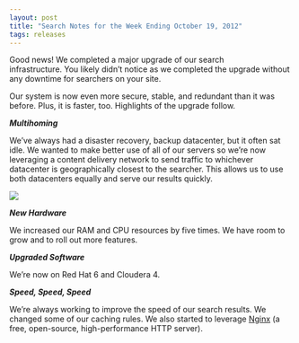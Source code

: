 ```yaml
---
layout: post
title: "Search Notes for the Week Ending October 19, 2012"
tags: releases
---
```

<p>Good news! We completed a major upgrade of our search infrastructure. You likely didn&#8217;t notice as we completed the upgrade without any downtime for searchers on your site. </p>
<p>Our system is now even more secure, stable, and redundant than it was before. Plus, it is faster, too. Highlights of the upgrade follow.</p>
<p><em><strong>Multihoming</strong></em></p>
<p>We&#8217;ve always had a disaster recovery, backup datacenter, but it often sat idle. We wanted to make better use of all of our servers so we&#8217;re now leveraging a content delivery network to send traffic to whichever datacenter is geographically closest to the searcher. This allows us to use both datacenters equally and serve our results quickly.</p>
<p><img class="img-polaroid" src="http://f22818b4dfc10241d8a3-f1564c64756a8cfee25b6b19953b1d23.r31.cf2.rackcdn.com/tumblr_mcd7tbK8RD1qid15q.png"/></p>
<p><em><strong>New Hardware</strong></em></p>
<p>We increased our RAM and CPU resources by five times. We have room to grow and to roll out more features.</p>
<p><em><strong>Upgraded Software</strong></em></p>
<p>We&#8217;re now on Red Hat 6 and Cloudera 4.</p>
<p><em><strong>Speed, Speed, Speed</strong></em></p>
<p>We&#8217;re always working to improve the speed of our search results. We changed some of our caching rules. We also started to leverage <a href="http://wiki.nginx.org/Main">Nginx</a> (a free, open-source, high-performance HTTP server).</p>

